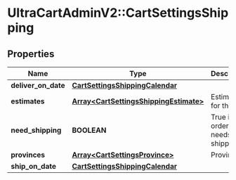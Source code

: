 # UltraCartAdminV2::CartSettingsShipping

## Properties
Name | Type | Description | Notes
------------ | ------------- | ------------- | -------------
**deliver_on_date** | [**CartSettingsShippingCalendar**](CartSettingsShippingCalendar.md) |  | [optional] 
**estimates** | [**Array&lt;CartSettingsShippingEstimate&gt;**](CartSettingsShippingEstimate.md) | Estimates for this cart | [optional] 
**need_shipping** | **BOOLEAN** | True if this order needs shipping | [optional] 
**provinces** | [**Array&lt;CartSettingsProvince&gt;**](CartSettingsProvince.md) | Provinces | [optional] 
**ship_on_date** | [**CartSettingsShippingCalendar**](CartSettingsShippingCalendar.md) |  | [optional] 


